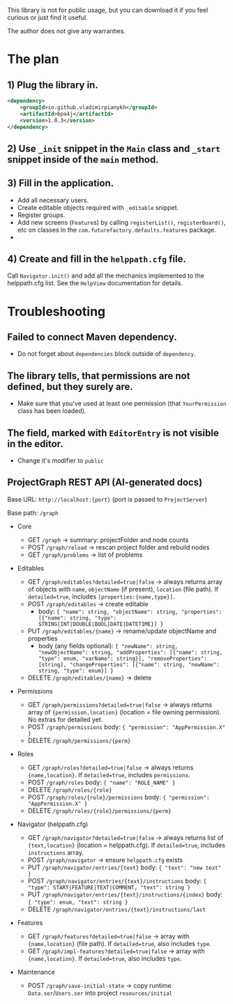 This library is not for public usage, but you can download it if you feel curious or just find it useful.

The author does not give any warranties.

# The plan

## 1) Plug the library in.
```xml
<dependency>
	<groupId>io.github.vladimirpianykh</groupId>
	<artifactId>bpa4j</artifactId>
	<version>1.0.3</version>
</dependency>
```

## 2) Use `_init` snippet in the `Main` class and `_start` snippet inside of the `main` method.

## 3) Fill in the application.
* Add all necessary users.
* Create editable objects required with `_editable` snippet.
* Register groups.
* Add new screens (`Feature`s) by calling `registerList()`, `registerBoard()`, etc on classes in the `com.futurefactory.defaults.features` package.
* 
## 4) Create and fill in the `helppath.cfg` file.
Call `Navigator.init()` and add all the mechanics implemented to the helppath.cfg list.
See the `HelpView` documentation for details.

# Troubleshooting

## Failed to connect Maven dependency.
* Do not forget about `dependencies` block outside of `dependency`.

## The library tells, that permissions are not defined, but they surely are.
* Make sure that you've used at least one permission (that `YourPermission` class has been loaded).

## The field, marked with `EditorEntry` is not visible in the editor.
* Change it's modifier to `public`

## ProjectGraph REST API (AI-generated docs)

Base URL: `http://localhost:{port}` (port is passed to `ProjectServer`)

Base path: `/graph`

- Core
  - GET `/graph` → summary: projectFolder and node counts
  - POST `/graph/reload` → rescan project folder and rebuild nodes
  - GET `/graph/problems` → list of problems

- Editables
  - GET `/graph/editables?detailed=true|false` → always returns array of objects with `name`, `objectName` (if present), `location` (file path). If `detailed=true`, includes `[properties:{name,type}]`.
  - POST `/graph/editables` → create editable
    - body: `{ "name": string, "objectName": string, "properties": [{"name": string, "type": STRING|INT|DOUBLE|BOOL|DATE|DATETIME}] }`
  - PUT `/graph/editables/{name}` → rename/update objectName and properties
    - body (any fields optional):
      `{ "newName": string, "newObjectName": string,
         "addProperties": [{"name": string, "type": enum, "varName": string}],
         "removeProperties": [string],
         "changeProperties": [{"name": string, "newName": string, "type": enum}] }`
  - DELETE `/graph/editables/{name}` → delete

- Permissions
  - GET `/graph/permissions?detailed=true|false` → always returns array of `{permission,location}` (location = file owning permission). No extras for detailed yet.
  - POST `/graph/permissions` body: `{ "permission": "AppPermission.X" }`
  - DELETE `/graph/permissions/{perm}`

- Roles
  - GET `/graph/roles?detailed=true|false` → always returns `{name,location}`. If `detailed=true`, includes `permissions`.
  - POST `/graph/roles` body: `{ "name": "ROLE_NAME" }`
  - DELETE `/graph/roles/{role}`
  - POST `/graph/roles/{role}/permissions` body: `{ "permission": "AppPermission.X" }`
  - DELETE `/graph/roles/{role}/permissions/{perm}`

- Navigator (helppath.cfg)
  - GET `/graph/navigator?detailed=true|false` → always returns list of `{text,location}` (location = helppath.cfg). If `detailed=true`, includes `instructions` array.
  - POST `/graph/navigator` → ensure `helppath.cfg` exists
  - PUT `/graph/navigator/entries/{text}` body: `{ "text": "new text" }`
  - POST `/graph/navigator/entries/{text}/instructions` body: `{ "type": START|FEATURE|TEXT|COMMENT, "text": string }`
  - PUT `/graph/navigator/entries/{text}/instructions/{index}` body: `{ "type": enum, "text": string }`
  - DELETE `/graph/navigator/entries/{text}/instructions/last`

- Features
  - GET `/graph/features?detailed=true|false` → array with `{name,location}` (file path). If `detailed=true`, also includes `type`.
  - GET `/graph/impl-features?detailed=true|false` → array with `{name,location}`. If `detailed=true`, also includes `type`.

- Maintenance
  - POST `/graph/save-initial-state` → copy runtime `Data.ser`/`Users.ser` into project `resources/initial`